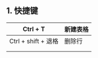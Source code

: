 ## 1. 快捷键

| Ctrl + T            | 新建表格 |
| ------------------- | -------- |
| Ctrl + shift + 退格 | 删除行   |
|                     |          |
|                     |          |